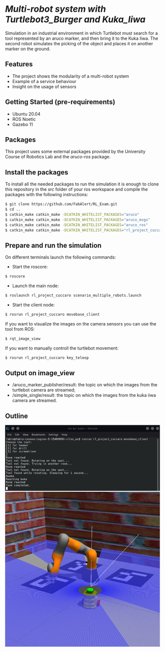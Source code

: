 # _Multi-robot system with Turtlebot3_Burger and Kuka_Iiwa_

Simulation in an industrial environment in which Turtlebot must search for a tool represented by an aruco marker, and then bring it to the Kuka Iiwa. The second robot simulates the picking of the object and places it on another marker on the ground.

## Features

- The project shows the modularity of a multi-robot system
- Example of a service behaviour
- Insight on the usage of sensors 

## Getting Started (pre-requirements)

- Ubuntu 20.04
- ROS Noetic
- Gazebo 11

## Packages

This project uses some external packages provided by the University Course of Robotics Lab and the _aruco-ros_ package. 

## Install the packages

To install all the needed packages to run the simulation it is enough to clone this repository in the _src_ folder of your ros workspace and compile the packages with the following instructions:

```sh
$ git clone https://github.com/FabAlert/RL_Exam.git
$ cd ..
$ catkin_make catkin_make -DCATKIN_WHITELIST_PACKAGES="aruco"
$ catkin_make catkin_make -DCATKIN_WHITELIST_PACKAGES="aruco_msgs"
$ catkin_make catkin_make -DCATKIN_WHITELIST_PACKAGES="aruco_ros"
$ catkin_make catkin_make -DCATKIN_WHITELIST_PACKAGES="rl_project_cuccaro"

```
## Prepare and run the simulation

On different terminals launch the following commands:

- Start the roscore:

```sh
$ roscore
```

- Launch the main node:

```sh
$ roslaunch rl_project_cuccaro scenario_multiple_robots.launch
```


- Start the client node: 

```sh
$ rosrun rl_project_cuccaro movebase_client
```

If you want to visualize the images on the camera sensors you can use the tool from ROS:

```sh
$ rqt_image_view
```
If you want to manually controll the turtlebot movement:
```sh
$ rosrun rl_project_cuccaro key_teleop
```

## Output on image_view

- /aruco_marker_publisher/result: the topic on which the images from the turtlebot camera are streamed;
- /simple_single/result: the topic on which the images from the kuka iiwa camera are streamed.

## Outline

![Client terminal results](/Images_for_readme/terminale.png)  
![Gazebo results](/Images_for_readme/final.png) 
